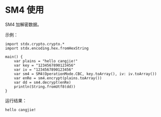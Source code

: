 # SM4 使用

SM4 加解密数据。

示例：

<!-- verify -->
```cangjie
import stdx.crypto.crypto.*
import stdx.encoding.hex.fromHexString

main() {
    var plains = "hello cangjie!"
    var key = "1234567890123456"
    var iv = "1234567890123456"
    var sm4 = SM4(OperationMode.CBC, key.toArray(), iv: iv.toArray())
    var enRe = sm4.encrypt(plains.toArray())
    var dd = sm4.decrypt(enRe)
    println(String.fromUtf8(dd))
}
```

运行结果：

```text
hello cangjie!
```
